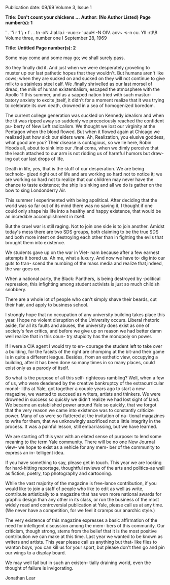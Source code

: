 Publication date: 09/69
Volume 3, Issue 1

**Title: Don't count your chickens ...**
**Author:  (No Author Listed)**
**Page number(s): 1**

' . 
''i 
r 1 
\ 
• 
f 
. . 
tn ·oN J!al.la.i 
-vuo::> 'uauH -N 
OIV. 
aov~ ·s-n 
cu. Yll :rtl\8
Volume three, number one I September 28, 1969


**Title: Untitled**
**Page number(s): 2**

Some may come and some may go; we shall surely pass. 

So they finally did it. And just when we 
were desperately groveling to muster up 
our last pathetic hopes that they wouldn't. 
But humans aren't like cows; when they 
are sucked on and sucked on they will 
not continue to give milk to a stainless 
steel calf. We .finally shrivelled as our 
last morsel of dread, the milk of human 
existentialism, escaped the atmosphere 
with the Apollo 11 this summer, and as 
a sapped nation tried with such mastur-
batory anxiety to excite jtself, it didn't 
for a moment realize that it was trying 
to celebrate its own death, drowned in a 
sea of homogenized boredom. 

The current college generation was 
suckled on Kennedy idealism and when 
the tit was ripped away so suddenly we 
precociously reached the confident pu-
berty of New Left radicalism. We thought 
we lost our virginity at the Pentagon when 
the blood flowed. But when it flowed 
again at Chicago we realized just how 
sick our elders were. Ah, Realization, 
you elusive goddess, what good are you? 
Their disease is contagious, so we lie 
here, Robin Hoods all, about to sink into 
our .final coma, when we dimly perceive 
that the leach attached to our arm is not 
ridding us of harmful humors but draw-
ing out our last drops of life. 

Death in life, yes, that is the stuff of 
our desperation. We are being technolo-
gized right out of life and are working so 
hard not to notice it; we are working so 
hard not to realize that our children may 
never have the chance to taste existence; 
the ship is sinking and all we do is gather 
on the bow to sing Londonderry Air. 

This summer I experimented with being 
apolitical. After deciding that the world 
was so far out of its mind there was no 
saving it, I thought if one could only 
shape his life into a healthy and happy 
existence, that would be an incredible 
accomplishment in itself. 

But the cruel war is still raging. Not 
to join one side is to join another. Amidst 
today's mess there are two SDS groups, 
both claiming to be the true SDS and both 
more intent on destroying each other 
than in fighting the evils that brought 
them into existence. 

We students gave up on the war in Viet-
nam because after a few earnest attempts 
it bored us. Ah me, what a luxury. And 
now we have to· dig into our guts to tran-
scend the numbing of the mass media and 
realize that,indeed, the war goes on. 

When a national party, the Black: 
Panthers, is being destroyed by ·political 
repression, this infighting among student 
activists is just so much childish snobbery. 

There are a whole lot of people who 
can't simply shave their beards, cut their 
hair, and apply to business school. 

I strongly hope that no occupation of 
any university building takes place this 
year. I hope no violent disruption of the 
University occurs. Liberal rhetoric aside, 
for all its faults and abuses, the university 
does exist as one of society's few critics, 
and before we give up on reason we had 
better damn well realize that in this coun-
try stupidity has the monopoly on power. 

If I were a CIA agent I would try to en-
courage the student left to take over a 
building, for the facists of the right are 
chomping at the bit-and their game is in 
quite a different league. Besides, from an 
esthetic view, occupying a building, after 
it has been done so many times in so 
many places, could exist only as a parody 
of itself. 

So what is the purpose of all this self-
righteous rambling? Well, when a few of 
us, who were deadened by the creative 
bankruptcy of the extracurricular monol-
liths at Yale, got together a couple years 
ago to start a new magazine, we wanted 
to succeed as writers, artists and thinkers. 
We were drowned in success so quickly 
we didn't realize we had lost sight of land. 
We became an established power around 
Yale so quickly, that we forgot that the 
very reason we came into existence was 
to constantly criticize power. Many of us 
were so flattered at the invitation of na-
tional magazines to write for them, that 
we unknowingly sacrificed not a little 
integrity in the process. It was a painful 
lesson, still embarrassing, but we have 
learned. 

We are starting off this year with an 
elated sense of purpose: to lend some 
meaning to the term Yale community. 
There will be no one New Journal view-
we hope to exist as a vehicle for any mem-
ber of the community to express an in-
telligent idea. 

If you have something to say, please get 
in touch. This year we are looking for 
hard-hitting reportage, thoughtful reviews 
of the arts and politics-as well as fiction, 
poetry, top photography and cartooning. 

While the vast majority of the magazine is 
free-lance contribution, if you would like 
to join a staff of people who like to edit as 
well as write, contribute artistically to a 
magazine that has won more national 
awards for graphic design than any other 
in its class, or run the business of the most 
widely read and controversial publication 
at Yale, please call us at any time. (We 
never have a competition, for we feel it 
cramps our anarchic style.) 

The very existence of this magazine 
expresses a basic affirmation of the need 
for intelligent discussion among the mem-
bers of this community. Our criticism, 
though strong, stems from the belief that 
it is the most positive contribution we 
can make at this time. Last year we 
wanted to be known as writers and artists. 
This year please call us anything but that-
like flies to wanton boys, you can kill us 
for your sport, but please don't then go 
and pin our wings to a display board. 

We may well fail but in such an existen-
tially draining world, even the thought 
of failure is invigorating. 

Jonathan Lear